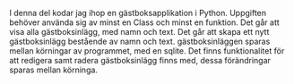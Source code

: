 I denna del kodar jag ihop en gästboksapplikation i Python. Uppgiften behöver använda sig av minst en Class och minst en funktion.
Det går att visa alla gästboksinlägg, med namn och text.
Det går att skapa ett nytt gästboksinlägg bestående av namn och text.
gästboksinläggen sparas mellan körningar av programmet,  med en sqlite. Det finns funktionalitet för att redigera samt radera gästboksinlägg finns med, dessa förändringar sparas mellan körninga.